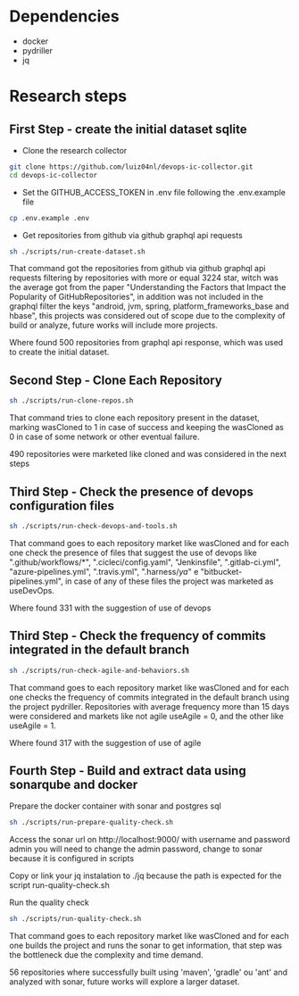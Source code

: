 # Dependencies
- docker
- pydriller
- jq

# Research steps

## First Step - create the initial dataset sqlite

- Clone the research collector

```bash
git clone https://github.com/luiz04nl/devops-ic-collector.git
cd devops-ic-collector
```

- Set the GITHUB_ACCESS_TOKEN in .env file following the .env.example file

```bash
cp .env.example .env
```

- Get repositories from github via github graphql api requests

```bash
sh ./scripts/run-create-dataset.sh
```

That command got the repositories from github via github graphql api requests filtering by
repositories with more or equal 3224 star, witch was the average got from the paper "Understanding the Factors that Impact the Popularity of GitHubRepositories", in addition was not included in the graphql filter the keys "android, jvm, spring, platform_frameworks_base and hbase", this projects was considered out of scope due to the complexity of build or analyze, future works will include more projects.

Where found 500 repositories from graphql api response, which was used to create the initial dataset.

## Second Step - Clone Each Repository

```bash
sh ./scripts/run-clone-repos.sh
```

That command tries to clone each repository present in the dataset, marking wasCloned to 1 in case of success and keeping the wasCloned as 0 in case of some network or other eventual failure.

490 repositories were marketed like cloned and was considered in the next steps

## Third Step - Check the presence of devops configuration files

```bash
sh ./scripts/run-check-devops-and-tools.sh
```

That command goes to each repository market like wasCloned and for each one check the presence of files that suggest the use of devops like ".github/workflows/*", ".cicleci/config.yaml", "Jenkinsfile", ".gitlab-ci.yml", "azure-pipelines.yml", ".travis.yml", ".harness/*ya*" e "bitbucket-pipelines.yml", in case of any of these files the project was marketed as useDevOps.

Where found 331 with the suggestion of use of devops

## Third Step - Check the frequency of commits integrated in the default branch

```bash
sh ./scripts/run-check-agile-and-behaviors.sh
```

That command goes to each repository market like wasCloned and for each one checks the frequency of commits integrated in the default branch using the project pydriller. Repositories with average frequency more than 15 days were considered and markets like not agile useAgile = 0, and the other like useAgile = 1.

Where found 317 with the suggestion of use of agile

## Fourth Step - Build and extract data using sonarqube and docker

Prepare the docker container with sonar and postgres sql
```bash
sh ./scripts/run-prepare-quality-check.sh
```

Access the sonar url on http://localhost:9000/ with username and password admin
you will need to change the admin password, change to sonar because it is configured in scripts

Copy or link your jq instalation to ./jq because the path is expected for the script run-quality-check.sh

Run the quality check
```bash
sh ./scripts/run-quality-check.sh
```

That command goes to each repository market like wasCloned and for each one builds the project and runs the sonar to get information, that step was the bottleneck due the complexity and time demand.

56 repositories where successfully built using 'maven', 'gradle' ou 'ant' and analyzed with sonar, future works will explore a larger dataset.
